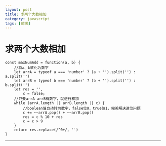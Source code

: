 ```yaml
---
layout: post
title: 求两个大数相加
category: javascript
tags: [前端]
---
```


# 求两个大数相加



	const maxNumAdd = function(a, b) {
		//将a、b转化为数字
		let arrA = typeof a === 'number' ? (a + '').split('') : a.split('')
		let arrB = typeof b === 'number' ? (b + '').split('') : b.split('')
		let res = '',
			c = false;
		//只要arrA arrB有数字，就进行相加
		while (arrA.length || arrB.length || c) {
			//boolean值自动转为数字，false位0，true位1，完美解决进位问题
			c += ~~arrA.pop() + ~~arrB.pop()
			res = c % 10 + res
			c = c > 9
		}
		return res.replace(/^0+/, '')
	}




---------------------

